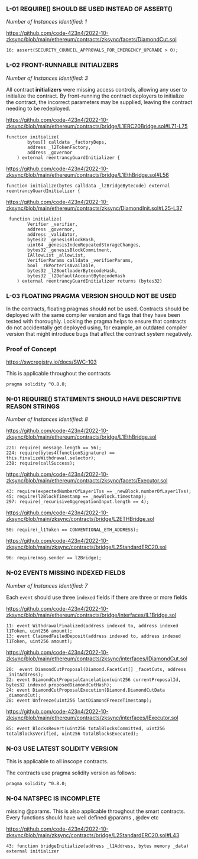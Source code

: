 
### L-01 REQUIRE() SHOULD BE USED INSTEAD OF ASSERT()

*Number of Instances Identified: 1*

https://github.com/code-423n4/2022-10-zksync/blob/main/ethereum/contracts/zksync/facets/DiamondCut.sol

```
16: assert(SECURITY_COUNCIL_APPROVALS_FOR_EMERGENCY_UPGRADE > 0);
```


### L-02 FRONT-RUNNABLE INITIALIZERS

*Number of Instances Identified: 3*

All contract **initializers** were missing access controls, allowing any user to initialize the contract. By front-running the contract deployers to initialize the contract, the incorrect parameters may be supplied, leaving the contract needing to be redeployed.

https://github.com/code-423n4/2022-10-zksync/blob/main/ethereum/contracts/bridge/L1ERC20Bridge.sol#L71-L75

```
function initialize(
        bytes[] calldata _factoryDeps,
        address _l2TokenFactory,
        address _governor
    ) external reentrancyGuardInitializer {
```

https://github.com/code-423n4/2022-10-zksync/blob/main/ethereum/contracts/bridge/L1EthBridge.sol#L56

```
function initialize(bytes calldata _l2BridgeBytecode) external reentrancyGuardInitializer {
```

https://github.com/code-423n4/2022-10-zksync/blob/main/ethereum/contracts/zksync/DiamondInit.sol#L25-L37

```
 function initialize(
        Verifier _verifier,
        address _governor,
        address _validator,
        bytes32 _genesisBlockHash,
        uint64 _genesisIndexRepeatedStorageChanges,
        bytes32 _genesisBlockCommitment,
        IAllowList _allowList,
        VerifierParams calldata _verifierParams,
        bool _zkPorterIsAvailable, 
        bytes32 _l2BootloaderBytecodeHash,
        bytes32 _l2DefaultAccountBytecodeHash
    ) external reentrancyGuardInitializer returns (bytes32)
```


### L-03 FLOATING PRAGMA VERSION SHOULD NOT BE USED

In the contracts, floating pragmas should not be used. Contracts should be deployed with the same compiler version and flags that they have been tested with thoroughly. Locking the pragma helps to ensure that contracts do not accidentally get deployed using, for example, an outdated compiler version that might introduce bugs that affect the contract system negatively.

### Proof of Concept

https://swcregistry.io/docs/SWC-103

This is applicable throughout the contracts

```
pragma solidity ^0.8.0;
```




### N-01 REQUIRE() STATEMENTS SHOULD HAVE DESCRIPTIVE REASON STRINGS

*Number of Instances Identified: 8*

https://github.com/code-423n4/2022-10-zksync/blob/main/ethereum/contracts/bridge/L1EthBridge.sol

```
221: require(_message.length == 56);
224: require(bytes4(functionSignature) == this.finalizeWithdrawal.selector);
238: require(callSuccess);
```

https://github.com/code-423n4/2022-10-zksync/blob/main/ethereum/contracts/zksync/facets/Executor.sol

```
43: require(expectedNumberOfLayer1Txs == _newBlock.numberOfLayer1Txs);
45: require(l2BlockTimestamp == _newBlock.timestamp);
297: require(_recurisiveAggregationInput.length == 4);
```


https://github.com/code-423n4/2022-10-zksync/blob/main/zksync/contracts/bridge/L2ETHBridge.sol

```
50: require(_l1Token == CONVENTIONAL_ETH_ADDRESS);
```

https://github.com/code-423n4/2022-10-zksync/blob/main/zksync/contracts/bridge/L2StandardERC20.sol

```
96: require(msg.sender == l2Bridge);
```


### N-02 EVENTS MISSING INDEXED FIELDS

*Number of Instances Identified: 7*

Each `event` should use three `indexed` fields if there are three or more fields

https://github.com/code-423n4/2022-10-zksync/blob/main/ethereum/contracts/bridge/interfaces/IL1Bridge.sol

```
11: event WithdrawalFinalized(address indexed to, address indexed l1Token, uint256 amount);
13: event ClaimedFailedDeposit(address indexed to, address indexed l1Token, uint256 amount);
```


https://github.com/code-423n4/2022-10-zksync/blob/main/ethereum/contracts/zksync/interfaces/IDiamondCut.sol

```
20:  event DiamondCutProposal(Diamond.FacetCut[] _facetCuts, address _initAddress); 
22: event DiamondCutProposalCancelation(uint256 currentProposalId, bytes32 indexed proposedDiamondCutHash);
24: event DiamondCutProposalExecution(Diamond.DiamondCutData _diamondCut);
28: event Unfreeze(uint256 lastDiamondFreezeTimestamp);
```


https://github.com/code-423n4/2022-10-zksync/blob/main/ethereum/contracts/zksync/interfaces/IExecutor.sol


```
85: event BlocksRevert(uint256 totalBlocksCommitted, uint256 totalBlocksVerified, uint256 totalBlocksExecuted);
```

### N-03 USE LATEST SOLIDITY VERSION

This is applicable to all inscope contracts.

The contracts use pragma solidity version as follows:

```
pragma solidity ^0.8.0;
```


### N-04 NATSPEC IS INCOMPLETE


missing @params.
This is also applicable throughout the smart contracts. Every functions should have well defined @params , @dev etc

https://github.com/code-423n4/2022-10-zksync/blob/main/zksync/contracts/bridge/L2StandardERC20.sol#L43

```
43: function bridgeInitialize(address _l1Address, bytes memory _data) external initializer
```
